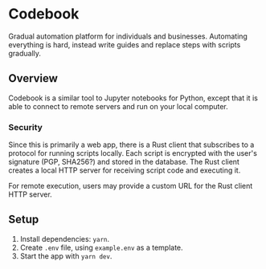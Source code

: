 # Codebook

Gradual automation platform for individuals and businesses. Automating everything is hard, instead write guides and replace steps with scripts gradually.

## Overview

Codebook is a similar tool to Jupyter notebooks for Python, except that it is able to connect to remote servers and run on your local computer.

### Security

Since this is primarily a web app, there is a Rust client that subscribes to a protocol for running scripts locally. Each script is encrypted with the user's signature (PGP, SHA256?) and stored in the database. The Rust client creates a local HTTP server for receiving script code and executing it.

For remote execution, users may provide a custom URL for the Rust client HTTP server.

## Setup

1. Install dependencies: `yarn`.
2. Create `.env` file, using `example.env` as a template.
3. Start the app with `yarn dev`.